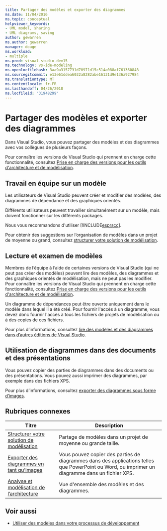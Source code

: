 ```yaml
---
title: Partager des modèles et exporter des diagrammes
ms.date: 11/04/2016
ms.topic: conceptual
helpviewer_keywords:
- UML model, sharing
- UML diagrams, saving
author: gewarren
ms.author: gewarren
manager: douge
ms.workload:
- multiple
ms.prod: visual-studio-dev15
ms.technology: vs-ide-modeling
ms.openlocfilehash: 3aa9a3157731d70971d15c514a088af761360848
ms.sourcegitcommit: e13e61ddea6032a8282abe16131d9e136a927984
ms.translationtype: MT
ms.contentlocale: fr-FR
ms.lasthandoff: 04/26/2018
ms.locfileid: "31948299"
---
```

# <a name="share-models-and-exporting-diagrams"></a>Partager des modèles et exporter des diagrammes
Dans Visual Studio, vous pouvez partager des modèles et des diagrammes avec vos collègues de plusieurs façons.

 Pour connaître les versions de Visual Studio qui prennent en charge cette fonctionnalité, consultez [Prise en charge des versions pour les outils d'architecture et de modélisation](../modeling/what-s-new-for-design-in-visual-studio.md#VersionSupport).

## <a name="working-on-a-model-as-a-team"></a>Travail en équipe sur un modèle
 Les utilisateurs de Visual Studio peuvent créer et modifier des modèles, des diagrammes de dépendance et des graphiques orientés.

 Différents utilisateurs peuvent travailler simultanément sur un modèle, mais doivent fonctionner sur les différents packages.

 Nous vous recommandons d'utiliser [!INCLUDE[esprscc](../code-quality/includes/esprscc_md.md)].

 Pour obtenir des suggestions sur l’organisation de modèles dans un projet de moyenne ou grand, consultez [structurer votre solution de modélisation](../modeling/structure-your-modeling-solution.md).

## <a name="reading-and-reviewing-models"></a>Lecture et examen de modèles
 Membres de l’équipe à l’aide de certaines versions de Visual Studio (qui ne peut pas créer des modèles) peuvent lire des modèles, des diagrammes et des graphiques orientés de modélisation, mais ne peut pas les modifier.  Pour connaître les versions de Visual Studio qui prennent en charge cette fonctionnalité, consultez [Prise en charge des versions pour les outils d'architecture et de modélisation](../modeling/what-s-new-for-design-in-visual-studio.md#VersionSupport).

 Un diagramme de dépendances peut être ouverte uniquement dans le modèle dans lequel il a été créé. Pour fournir l'accès à un diagramme, vous devez donc fournir l'accès à tous les fichiers de projets de modélisation ou à des copies de ces fichiers.

 Pour plus d’informations, consultez [lire des modèles et des diagrammes dans d’autres éditions de Visual Studio](../modeling/read-models-and-diagrams-in-other-visual-studio-editions.md).

## <a name="using-diagrams-in-documents-and-presentations"></a>Utilisation de diagrammes dans des documents et des présentations
 Vous pouvez copier des parties de diagrammes dans des documents ou des présentations. Vous pouvez aussi imprimer des diagrammes, par exemple dans des fichiers XPS.

 Pour plus d’informations, consultez [exporter des diagrammes sous forme d’images](../modeling/export-diagrams-as-images.md).

## <a name="related-topics"></a>Rubriques connexes

|Titre|Description|
|-----------|-----------------|
|[Structurer votre solution de modélisation](../modeling/structure-your-modeling-solution.md)|Partage de modèles dans un projet de moyenne ou grande taille.|
|[Exporter des diagrammes en tant qu’images](../modeling/export-diagrams-as-images.md)|Vous pouvez copier des parties de diagrammes dans des applications telles que PowerPoint ou Word, ou imprimer un diagramme dans un fichier XPS.|
|[Analyse et modélisation de l’architecture](../modeling/analyze-and-model-your-architecture.md)|Vue d'ensemble des modèles et des diagrammes.|

## <a name="see-also"></a>Voir aussi

- [Utiliser des modèles dans votre processus de développement](../modeling/use-models-in-your-development-process.md)
